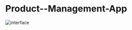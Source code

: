 # Product--Management-App
![interface](https://github.com/Burak-droid/Product--Management-App/assets/81029405/9dc78985-8780-4a40-ac9f-afe8bc788d17)

